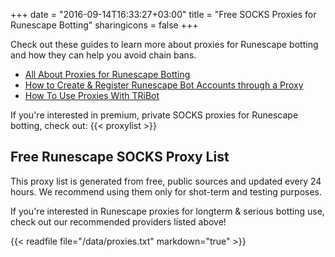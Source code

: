 +++
date = "2016-09-14T16:33:27+03:00"
title = "Free SOCKS Proxies for Runescape Botting"
sharingicons = false
+++

Check out these guides to learn more about proxies for Runescape botting and how they can help you avoid chain bans.

* [All About Proxies for Runescape Botting](/post/all-about-proxies-for-runescape-botting/)
* [How to Create & Register Runescape Bot Accounts through a Proxy](/post/how-to-create-and-register-runescape-bot-through-proxy/)
* [How To Use Proxies With TRiBot](/post/how-to-use-proxies-with-tribot/)

If you're interested in premium, private SOCKS proxies for Runescape botting, check out:
{{< proxylist >}}

## Free Runescape SOCKS Proxy List
This proxy list is generated from free, public sources and updated every 24 hours. We recommend using them only for shot-term and testing purposes.

If you're interested in Runescape proxies for longterm & serious botting use, check out our recommended providers listed above!

{{< readfile file="/data/proxies.txt" markdown="true" >}}
